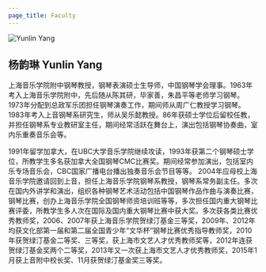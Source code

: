 ```yaml
---
page_title: Faculty
---
```


![Yunlin Yang](/img/Yunlin-Yang.jpg)

## 杨韵琳 Yunlin Yang

上海音乐学院附中钢琴教授，钢琴表演硕士生导师，中国钢琴学会理事。1963年考入上海音乐学院附中，先后随从陈其研，毕家善，朱昌平等老师学习钢琴。1973年分配到总政军乐团担任钢琴演奏工作，期间师从周广仁教授学习钢琴。1983年考入上音钢琴系研究生，师从吴乐懿教授。86年获硕士学位后留校任教，并担任钢琴系专业教研室主任，期间经常活跃在舞台上，演出包括钢琴协奏曲，室内乐重奏音乐会等。

1991年留学加拿大，在UBC大学音乐学院继续攻读，1993年获第二个钢琴硕士学位，所教学生多名获加拿大全国钢琴CMC比赛奖。期间经常参加演出，包括室内乐专场音乐会，CBC国家广播电台播出独奏音乐会节目等等。
2004年应母校上海音乐学院邀请回到上音，担任上海音乐学院钢琴系教授，钢琴系常务副主任。多次在国内外讲学和演出，组织各种钢琴艺术活动包括中国钢琴作品作曲与演奏比赛，钢琴比赛，创办上海音乐学院全国钢琴师资培训班等等，多次担任国内重大钢琴比赛评委，所教学生多人次在国际及国内重大钢琴比赛中获大奖。多次获各类比赛优秀教师奖，2006、2007年获上海音乐学院贺绿汀基金三等奖，2009年、2012年均获文化部第一届和第二届全国青少年“文华杯”钢琴比赛优秀指导教师奖，2010年获贺绿汀基金二等奖、三等奖，获上海市文艺人才优秀教师奖等，2012年连获贺绿汀基金奖两个二等奖，2013年又一次获上海市文艺人才优秀教师奖，2015年1月获上音附中校长奖、11月获贺绿汀基金奖三等奖。
